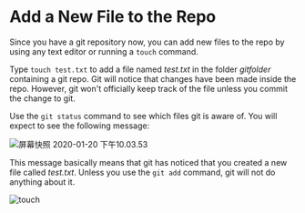 # Add a New File to the Repo

Since you have a git repository now, you can add new files to the repo by using any text editor or running a `touch` command.

Type `touch test.txt` to add a file named _test.txt_ in the folder _gitfolder_ containing a git repo. Git will notice that changes have been made inside the repo. However, git won't officially keep track of the file unless you commit the change to git.

Use the `git status` command to see which files git is aware of. You will expect to see the following message:

![&#x5C4F;&#x5E55;&#x5FEB;&#x7167; 2020-01-20 &#x4E0B;&#x5348;10.03.53](https://tva1.sinaimg.cn/large/006tNbRwgy1gb4a4wp7cvj31f20dg0uu.jpg)

This message basically means that git has noticed that you created a new file called _test.txt_. Unless you use the `git add` command, git will not do anything about it.

![touch](https://tva1.sinaimg.cn/large/006tNbRwgy1gb4c4zqr67j327h0u0aag.jpg)

